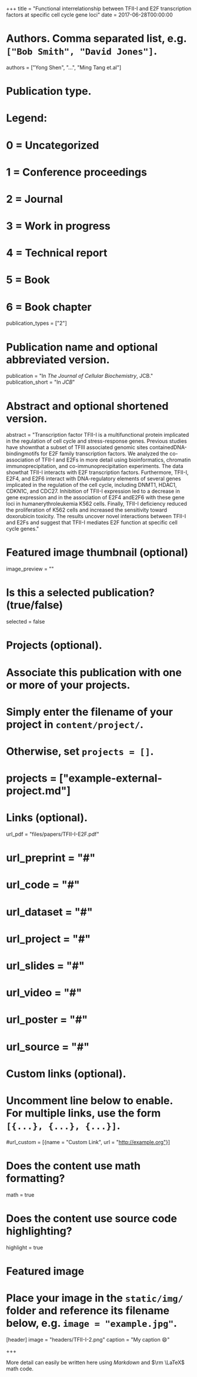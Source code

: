 +++
title = "Functional interrelationship between TFII-I and E2F transcription factors at specific cell cycle gene loci"
date = 2017-06-28T00:00:00

# Authors. Comma separated list, e.g. `["Bob Smith", "David Jones"]`.
authors = ["Yong Shen", "...", "Ming Tang et.al"]

# Publication type.
# Legend:
# 0 = Uncategorized
# 1 = Conference proceedings
# 2 = Journal
# 3 = Work in progress
# 4 = Technical report
# 5 = Book
# 6 = Book chapter
publication_types = ["2"]

# Publication name and optional abbreviated version.
publication = "In *The Journal of Cellular Biochemistry*, JCB."
publication_short = "In *JCB*"

# Abstract and optional shortened version.
abstract = "Transcription factor TFII-I is a multifunctional protein implicated in the regulation of cell cycle and stress-response genes. Previous studies have shownthat a subset of TFIII associated genomic sites containedDNA-bindingmotifs for E2F family transcription factors. We analyzed the co-association of TFII-I and E2Fs in more detail using bioinformatics, chromatin immunoprecipitation, and co-immunoprecipitation experiments. The data showthat TFII-I interacts with E2F transcription factors. Furthermore, TFII-I, E2F4, and E2F6 interact with DNA-regulatory elements of several genes implicated in the regulation of the cell cycle, including DNMT1, HDAC1, CDKN1C, and CDC27. Inhibition of TFII-I expression led to a decrease in gene expression and in the association of E2F4 andE2F6 with these gene loci in humanerythroleukemia K562 cells. Finally, TFII-I deficiency reduced the proliferation of K562 cells and increased the sensitivity toward doxorubicin toxicity. The results uncover novel interactions between TFII-I and E2Fs and suggest that TFII-I mediates E2F function at specific cell cycle genes."

# Featured image thumbnail (optional)
image_preview = ""

# Is this a selected publication? (true/false)
selected = false

# Projects (optional).
#   Associate this publication with one or more of your projects.
#   Simply enter the filename of your project in `content/project/`.
#   Otherwise, set `projects = []`.
# projects = ["example-external-project.md"]

# Links (optional).
url_pdf = "files/papers/TFII-I-E2F.pdf"
# url_preprint = "#"
# url_code = "#"
# url_dataset = "#"
# url_project = "#"
# url_slides = "#"
# url_video = "#"
# url_poster = "#"
# url_source = "#"

# Custom links (optional).
#   Uncomment line below to enable. For multiple links, use the form `[{...}, {...}, {...}]`.
#url_custom = [{name = "Custom Link", url = "http://example.org"}]

# Does the content use math formatting?
math = true

# Does the content use source code highlighting?
highlight = true

# Featured image
# Place your image in the `static/img/` folder and reference its filename below, e.g. `image = "example.jpg"`.
[header]
image = "headers/TFII-I-2.png"
caption = "My caption :smile:"

+++

More detail can easily be written here using *Markdown* and $\rm \LaTeX$ math code.
